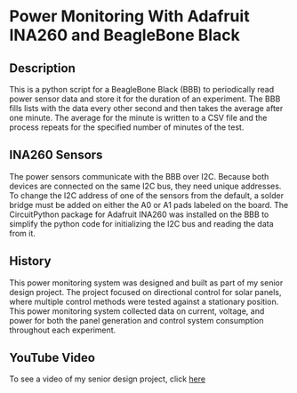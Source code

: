 # Power Monitoring With Adafruit INA260 and BeagleBone Black

## Description
This is a python script for a BeagleBone Black (BBB) to periodically read power sensor data and store it for the duration of an experiment. The BBB fills lists with the data every other second and then takes the average after one minute. The average for the minute is written to a CSV file and the process repeats for the specified number of minutes of the test.

## INA260 Sensors
The power sensors communicate with the BBB over I2C. Because both devices are connected on the same I2C bus, they need unique addresses. To change the I2C address of one of the sensors from the default, a solder bridge must be added on either the A0 or A1 pads labeled on the board. The CircuitPython package for Adafruit INA260 was installed on the BBB to simplify the python code for initializing the I2C bus and reading the data from it.

## History
This power monitoring system was designed and built as part of my senior design project. The project focused on directional control for solar panels, where multiple control methods were tested against a stationary position. This power monitoring system collected data on current, voltage, and power for both the panel generation and control system consumption throughout each experiment. 

## YouTube Video
To see a video of my senior design project, click [here](https://youtu.be/9AI5urBoQ6E)
